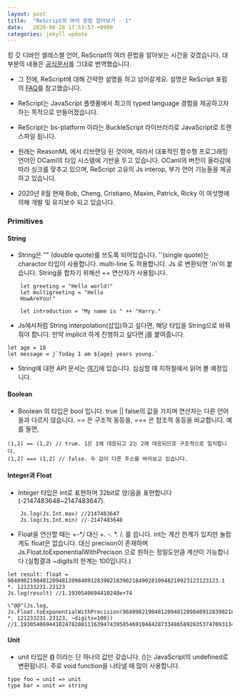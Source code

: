 ```yaml
---
layout: post
title:  "ReScript의 여러 문법 알아보기 - 1"
date:   2020-08-28 17:53:57 +0900
categories: jekyll update
---
```


킹 갓 디바인 셀레스쳘 언어, ReScript의 여러 문법을 알아보는 시간을 갖겠습니다. 대부분의 내용은 [공식문서](https://rescript-lang.org/docs/manual/latest/primitive-types)를 그대로 번역했습니다. 

- 그 전에, ReScript에 대해 간략한 설명을 하고 넘어갈게요. 설명은 ReScript 포럼의 [FAQ](https://forum.rescript-lang.org/t/rescript-frequently-asked-questions/59)를 참고했습니다. 

- ReScript는 JavaScript 플랫폼에서 최고의 typed language 경험을 제공하고자 하는 목적으로 만들어졌습니다. 
- ReScript는 bs-platform 이라는 BuckleScript 라이브러리로 JavaScript로 트랜스파일 됩니다. 
- 원래는 ReasonML 에서 리브랜딩 된 것이며, 따라서 대표적인 함수형 프로그래밍 언어인 OCaml의 타입 시스템에 기반을 두고 있습니다. OCaml의 버전이 올라감에 따라 싱크를 맞추고 있으며, ReScript 고유의 Js interop, 부가 언어 기능들을 제공하고 있습니다. 
- 2020년 8월 현재 Bob, Cheng, Cristiano, Maxim, Patrick, Ricky 이 여섯명에 의해 개발 및 유지보수 되고 있습니다.


### Primitives

#### String
- String은 "" (double quote)를 쓰도록 되어있습니다. ''(single quote)는 charactor 타입이 사용합니다. multi-line 도 허용합니다. Js 로 변환되면 '/n'이 붙습니다. String을 합차기 위해선 ++ 연산자가 사용됩니다. 

```ReScript
    let greeting = "Hello world!"
    let multigreeting = "Hello
    HowAreYou!"

    let introduction = "My name is " ++ "Harry."
```

- Js에서처럼 String interpolation(삽입)하고 싶다면, 해당 타입을 String으로 바꿔줘야 합니다. 만약 implicit 하게 진행하고 싶다면 j를 붙여줍니다.

```ReScript
let age = 10
let message = j`Today I am ${age} years young.`
```

- String에 대한 API 문서는 [여기](https://rescript-lang.org/docs/manual/latest/api/js/string)에 있습니다. 심심할 때 지하철에서 읽어 볼 예정입니다. 

#### Boolean
- Boolean 의 타입은 bool 입니다. true || false의 값을 가지며 연산자는 다른 언어들과 다르지 않습니다. == 은 구조적 동등을, === 은 참조적 동등을 비교합니다. 예를 들면,

```ReScript
(1,2) == (1,2) // true. 1은 1에 대응되고 2는 2에 대응되므로 구조적으로 일치합니다.
(1,2) === (1,2) // false. 두 값이 다른 주소를 바라보고 있습니다.
```

#### Integer과 Float
- Integer 타입은 int로 표현하며 32bit로 양/음을 표현합니다 (-2147483648~2147483647). 
```ReScrip
    Js.log(Js.Int.max) //2147483647
    Js.log(Js.Int.min) //-2147483648
```

- Float을 연산할 때는 +-*/ 대신 +. -. *. /. 를 씁니다. int는 계산 한계가 있지만 놀랍게도 float은 없습니다. 대신 precison이 존재하며 Js.Float.toExponentialWithPrecison 으로 원하는 정밀도만큼 계산이 가능합니다 (실험결과 ~digits의 한계는 100입니다.)

```ReScript
let result: float = 984098219048120948120984091283902183902184902810948210923123123123.1 *. 121233231.23123
Js.log(result) //1.1930540694410248e+74

\"@@"(Js.log, Js.Float.toExponentialWithPrecision(984098219048120948120984091283902183902184902810948210923123123123.1 *. 121233231.23123, ~digits=100)) //1.1930540694410247820811163947439585469104842873348658926353747093134875033600000000000000000000000000e+74
```

#### Unit
- unit 타입은 **()** 이라는 단 하나의 값만 갖습니다. ()는 JavaScript의 undefined로 변환됩니다. 주로 void function을 나타낼 때 많이 사용합니다.

```ReScript
type foo = unit => unit
type bar = unit => string
```

